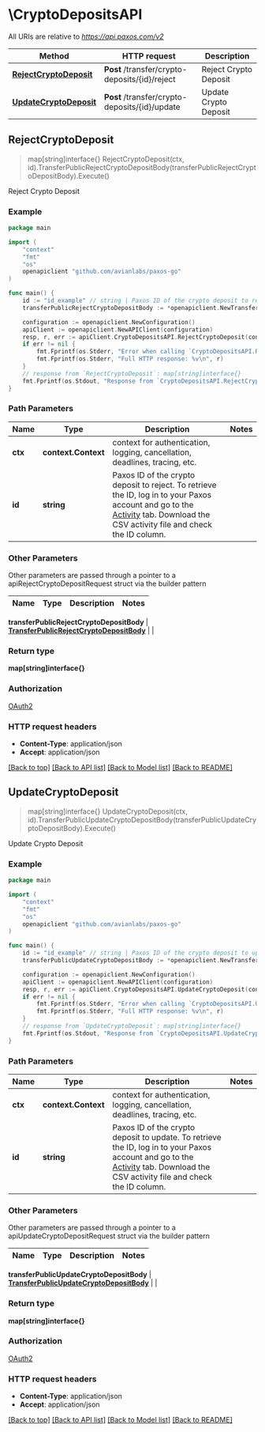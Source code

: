 # \CryptoDepositsAPI

All URIs are relative to *https://api.paxos.com/v2*

Method | HTTP request | Description
------------- | ------------- | -------------
[**RejectCryptoDeposit**](CryptoDepositsAPI.md#RejectCryptoDeposit) | **Post** /transfer/crypto-deposits/{id}/reject | Reject Crypto Deposit
[**UpdateCryptoDeposit**](CryptoDepositsAPI.md#UpdateCryptoDeposit) | **Post** /transfer/crypto-deposits/{id}/update | Update Crypto Deposit



## RejectCryptoDeposit

> map[string]interface{} RejectCryptoDeposit(ctx, id).TransferPublicRejectCryptoDepositBody(transferPublicRejectCryptoDepositBody).Execute()

Reject Crypto Deposit



### Example

```go
package main

import (
	"context"
	"fmt"
	"os"
	openapiclient "github.com/avianlabs/paxos-go"
)

func main() {
	id := "id_example" // string | Paxos ID of the crypto deposit to reject. To retrieve the ID, log in to your Paxos account and go to the [Activity](https://account.paxos.com/wallet/activity) tab. Download the CSV activity file and check the ID column.
	transferPublicRejectCryptoDepositBody := *openapiclient.NewTransferPublicRejectCryptoDepositBody("IdentityId_example") // TransferPublicRejectCryptoDepositBody | 

	configuration := openapiclient.NewConfiguration()
	apiClient := openapiclient.NewAPIClient(configuration)
	resp, r, err := apiClient.CryptoDepositsAPI.RejectCryptoDeposit(context.Background(), id).TransferPublicRejectCryptoDepositBody(transferPublicRejectCryptoDepositBody).Execute()
	if err != nil {
		fmt.Fprintf(os.Stderr, "Error when calling `CryptoDepositsAPI.RejectCryptoDeposit``: %v\n", err)
		fmt.Fprintf(os.Stderr, "Full HTTP response: %v\n", r)
	}
	// response from `RejectCryptoDeposit`: map[string]interface{}
	fmt.Fprintf(os.Stdout, "Response from `CryptoDepositsAPI.RejectCryptoDeposit`: %v\n", resp)
}
```

### Path Parameters


Name | Type | Description  | Notes
------------- | ------------- | ------------- | -------------
**ctx** | **context.Context** | context for authentication, logging, cancellation, deadlines, tracing, etc.
**id** | **string** | Paxos ID of the crypto deposit to reject. To retrieve the ID, log in to your Paxos account and go to the [Activity](https://account.paxos.com/wallet/activity) tab. Download the CSV activity file and check the ID column. | 

### Other Parameters

Other parameters are passed through a pointer to a apiRejectCryptoDepositRequest struct via the builder pattern


Name | Type | Description  | Notes
------------- | ------------- | ------------- | -------------

 **transferPublicRejectCryptoDepositBody** | [**TransferPublicRejectCryptoDepositBody**](TransferPublicRejectCryptoDepositBody.md) |  | 

### Return type

**map[string]interface{}**

### Authorization

[OAuth2](../README.md#OAuth2)

### HTTP request headers

- **Content-Type**: application/json
- **Accept**: application/json

[[Back to top]](#) [[Back to API list]](../README.md#documentation-for-api-endpoints)
[[Back to Model list]](../README.md#documentation-for-models)
[[Back to README]](../README.md)


## UpdateCryptoDeposit

> map[string]interface{} UpdateCryptoDeposit(ctx, id).TransferPublicUpdateCryptoDepositBody(transferPublicUpdateCryptoDepositBody).Execute()

Update Crypto Deposit



### Example

```go
package main

import (
	"context"
	"fmt"
	"os"
	openapiclient "github.com/avianlabs/paxos-go"
)

func main() {
	id := "id_example" // string | Paxos ID of the crypto deposit to update. To retrieve the ID, log in to your Paxos account and go to the [Activity](https://account.paxos.com/wallet/activity) tab. Download the CSV activity file and check the ID column.
	transferPublicUpdateCryptoDepositBody := *openapiclient.NewTransferPublicUpdateCryptoDepositBody("IdentityId_example", *openapiclient.NewAddressInfo()) // TransferPublicUpdateCryptoDepositBody | 

	configuration := openapiclient.NewConfiguration()
	apiClient := openapiclient.NewAPIClient(configuration)
	resp, r, err := apiClient.CryptoDepositsAPI.UpdateCryptoDeposit(context.Background(), id).TransferPublicUpdateCryptoDepositBody(transferPublicUpdateCryptoDepositBody).Execute()
	if err != nil {
		fmt.Fprintf(os.Stderr, "Error when calling `CryptoDepositsAPI.UpdateCryptoDeposit``: %v\n", err)
		fmt.Fprintf(os.Stderr, "Full HTTP response: %v\n", r)
	}
	// response from `UpdateCryptoDeposit`: map[string]interface{}
	fmt.Fprintf(os.Stdout, "Response from `CryptoDepositsAPI.UpdateCryptoDeposit`: %v\n", resp)
}
```

### Path Parameters


Name | Type | Description  | Notes
------------- | ------------- | ------------- | -------------
**ctx** | **context.Context** | context for authentication, logging, cancellation, deadlines, tracing, etc.
**id** | **string** | Paxos ID of the crypto deposit to update. To retrieve the ID, log in to your Paxos account and go to the [Activity](https://account.paxos.com/wallet/activity) tab. Download the CSV activity file and check the ID column. | 

### Other Parameters

Other parameters are passed through a pointer to a apiUpdateCryptoDepositRequest struct via the builder pattern


Name | Type | Description  | Notes
------------- | ------------- | ------------- | -------------

 **transferPublicUpdateCryptoDepositBody** | [**TransferPublicUpdateCryptoDepositBody**](TransferPublicUpdateCryptoDepositBody.md) |  | 

### Return type

**map[string]interface{}**

### Authorization

[OAuth2](../README.md#OAuth2)

### HTTP request headers

- **Content-Type**: application/json
- **Accept**: application/json

[[Back to top]](#) [[Back to API list]](../README.md#documentation-for-api-endpoints)
[[Back to Model list]](../README.md#documentation-for-models)
[[Back to README]](../README.md)

